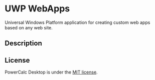 # UWP WebApps
Universal Windows Platform application for creating custom web apps based on any web site.

## Description

## License
PowerCalc Desktop is under the [MIT license](LICENSE.md).